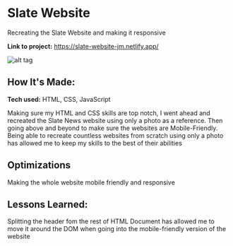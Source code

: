 # Slate Website
Recreating the Slate Website and making it responsive

**Link to project:** https://slate-website-jm.netlify.app/

![alt tag](https://i.imgur.com/jAKVyBl.png)

## How It's Made:

**Tech used:** HTML, CSS, JavaScript

Making sure my HTML and CSS skills are top notch, I went ahead and recreated the Slate News website using only a photo as a reference. Then going above and beyond to make sure the websites are Mobile-Friendly. Being able to recreate countless websites from scratch using only a photo has allowed me to keep my skills to the best of their abilities

## Optimizations

Making the whole website mobile friendly and responsive

## Lessons Learned:

Splitting the header fom the rest of HTML Document has allowed me to move it around the DOM when going into the mobile-friendly version of the website
